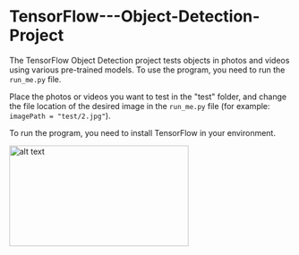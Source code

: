 # TensorFlow---Object-Detection-Project

The TensorFlow Object Detection project tests objects in photos and videos using various pre-trained models. To use the program, you need to run the `run_me.py` file.

Place the photos or videos you want to test in the "test" folder, and change the file location of the desired image in the `run_me.py` file (for example: `imagePath = "test/2.jpg"`).

To run the program, you need to install TensorFlow in your environment.

<img src="[http://url/to/img.png](https://github.com/dgokduman/TensorFlow---Object-Detection-Project/blob/main/test/02.mp4)" alt="alt text" width="320" height="180">
